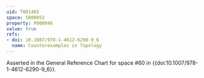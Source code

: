 ```yaml
---
uid: T001465
space: S000052
property: P000046
value: true
refs:
- doi: 10.1007/978-1-4612-6290-9_6
  name: Counterexamples in Topology
---
```


Asserted in the General Reference Chart for space #60 in
{{doi:10.1007/978-1-4612-6290-9_6}}.
